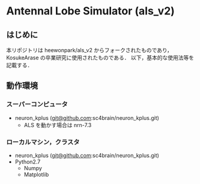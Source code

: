 # Antennal Lobe Simulator (als_v2)

## はじめに
本リポジトリは heewonpark/als_v2 からフォークされたものであり，KosukeArase の卒業研究に使用されたものである．
以下，基本的な使用法等を記載する．

## 動作環境
### スーパーコンピュータ
- neuron_kplus (git@github.com:sc4brain/neuron_kplus.git)
    * ALS を動かす場合は nrn-7.3

### ローカルマシン，クラスタ
- neuron_kplus (git@github.com:sc4brain/neuron_kplus.git)
- Python2.7
    - Numpy
    - Matplotlib

